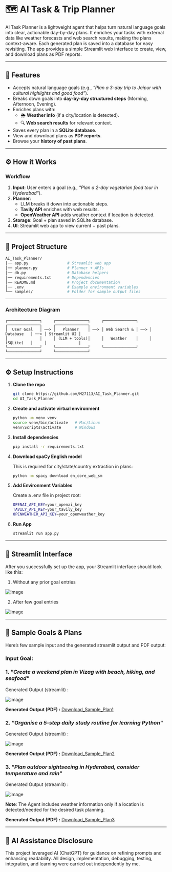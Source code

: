 # 🗺️ AI Task & Trip Planner

AI Task Planner is a lightweight agent that helps turn natural language goals into clear, actionable day-by-day plans.  It enriches your tasks with external data like weather forecasts and web search results, making the plans context-aware.  Each generated plan is saved into a database for easy revisiting.  The app provides a simple Streamlit web interface to create, view, and download plans as PDF reports.

---

## 🚀 Features
- Accepts natural language goals (e.g., *“Plan a 3-day trip to Jaipur with cultural highlights and good food”*).
- Breaks down goals into **day-by-day structured steps** (Morning, Afternoon, Evening).
- Enriches plans with:
  - 🌦 **Weather info** (if a city/location is detected).
  - 🔍 **Web search results** for relevant context.
- Saves every plan in a **SQLite database**.
- View and download plans as **PDF reports**.
- Browse your **history of past plans**.

---

## ⚙️ How it Works

### Workflow
1. **Input**: User enters a goal (e.g., *"Plan a 2-day vegetarian food tour in Hyderabad"*).
2. **Planner**:  
   - LLM breaks it down into actionable steps.  
   - **Tavily API** enriches with web results.  
   - **OpenWeather API** adds weather context if location is detected.  
3. **Storage**: Goal + plan saved in SQLite database.  
4. **UI**: Streamlit web app to view current + past plans.

---
## 🧩 Project Structure
   ```bash
   AI_Task_Planner/
   │── app.py                 # Streamlit web app
   │── planner.py             # Planner + APIs
   │── db.py                  # Database helpers
   │── requirements.txt       # Dependencies
   │── README.md              # Project documentation
   │── .env                   # Example environment variables
   └── samples/               # Folder for sample output files
```
---

###   Architecture Diagram

```text
┌──────────────┐     ┌──────────────┐     ┌──────────────┐     ┌──────────────┐     ┌──────────────┐
│  User Goal   │ ──> │   Planner    │ ──> │ Web Search & │ ──> │   Database   │ ──> │ Streamlit UI │
│              │     │ (LLM + tools)│     │   Weather    │     │   (SQLite)   │     │              │
└──────────────┘     └──────────────┘     └──────────────┘     └──────────────┘     └──────────────┘
```
---

## ⚙️ Setup Instructions

1. **Clone the repo**
   ```bash
   git clone https://github.com/M27113/AI_Task_Planner.git
   cd AI_Task_Planner
   
2. **Create and activate virtual environment**
    ```bash
    python -m venv venv
   source venv/bin/activate   # Mac/Linux
   venv\Scripts\activate      # Windows

3. **Install dependencies**
   ```bash
   pip install -r requirements.txt

4. **Download spaCy English model**

    This is required for city/state/country extraction in plans:
    ```bash
    python -m spacy download en_core_web_sm
    
4. **Add Environment Variables**

   Create a .env file in project root:
   ```bash
   OPENAI_API_KEY=your_openai_key
   TAVILY_API_KEY=your_tavily_key
   OPENWEATHER_API_KEY=your_openweather_key

5. **Run App**

   ```bash
   streamlit run app.py

---

## 🎨 Streamlit Interface

After you successfully set up the app, your Streamlit interface should look like this:

1. Without any prior goal entries

![image](./samples/Streamlit_UI.png)

2. After few goal entries
   
![image](./samples/Streamlit_UI_2.png)

---

## 📝 Sample Goals & Plans  

Here’s few sample input and the generated streamlit output and PDF output:  

### Input Goal:

### 1. *"Create a weekend plan in Vizag with beach, hiking, and seafood"*

   Generated Output (streamlit) :
   
   ![image](./samples/sample_plan_1.png)

  **Generated Output (PDF) :**   [Download_Sample_Plan1](./samples/sample_plan_1.pdf) 

### 2. *"Organise a 5‑step daily study routine for learning Python"*
 
   Generated Output (streamlit) :
   
   ![image](./samples/sample_plan_2.png)

  **Generated Output (PDF) :**   [Download_Sample_Plan2](./samples/sample_plan_2.pdf)

### 3. *"Plan outdoor sightseeing in Hyderabad, consider temperature and rain"*
 
   Generated Output (streamlit) :
   
   ![image](./samples/sample_plan_3.png)
   
  **Note**: The Agent includes weather information only if a location is detected/needed for the desired task planning.
  
  **Generated Output (PDF) :**   [Download_Sample_Plan3](./samples/sample_plan_3.pdf)

---

## 🧠 AI Assistance Disclosure

This project leveraged AI (ChatGPT) for guidance on refining prompts and enhancing readability. All design, implementation, debugging, testing, integration, and learning were carried out independently by me.

























